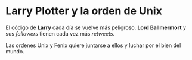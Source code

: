 # Larry Plotter y la orden de Unix

El código de **Larry** cada día se vuelve más peligroso. **Lord Ballmermort** y sus *followers* tienen cada vez más *retweets*.

Las ordenes Unix y Fenix quiere juntarse a ellos y luchar por el bien del mundo.
